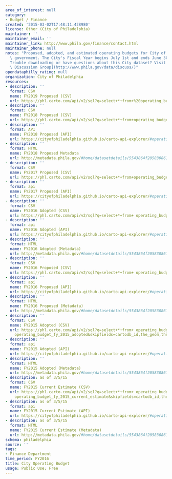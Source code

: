 ```yaml
---
area_of_interest: null
category:
- Budget / Finance
created: '2015-03-02T17:48:11.428980'
license: Other (City of Philadelphia)
maintainer: ''
maintainer_email: ''
maintainer_link: http://www.phila.gov/finance/contact.html
maintainer_phone: null
notes: "Proposed, adopted, and estimated operating budgets for City of Philadelphia\
  \ government. The City's Fiscal Year begins July 1st and ends June 30th.\r\n\r\n\
  Trouble downloading or have questions about this City dataset? Visit the [OpenDataPhilly\
  \ Discussion Group](http://www.phila.gov/data/discuss/)"
opendataphilly_rating: null
organization: City of Philadelphia
resources:
- description: ''
  format: CSV
  name: FY2019 Proposed (CSV)
  url: https://phl.carto.com/api/v2/sql?q=select+*+from+%20operating_budget_fy_2019_proposed&format=csv&filename=operating_budget_fy_2019_proposed&skipfields=cartodb_id,the_geom,the_geom_webmercator
- description: ''
  format: CSV
  name: FY2018 Proposed (CSV)
  url: https://phl.carto.com/api/v2/sql?q=select+*+from+operating_budget_fy_2018_proposed&format=csv&filename=operating_budget_fy_2018_proposed&skipfields=cartodb_id,the_geom,the_geom_webmercator
- description: ''
  format: API
  name: FY2018 Proposed (API)
  url: https://cityofphiladelphia.github.io/carto-api-explorer/#operating_budget_fy_2018_proposed
- description: ''
  format: HTML
  name: FY2018 Proposed Metadata
  url: http://metadata.phila.gov/#home/datasetdetails/5543864f20583086178c4ea4/representationdetails/58b9dbad2bb98e26ff732c1e/
- description: ''
  format: CSV
  name: FY2017 Proposed (CSV)
  url: https://phl.carto.com/api/v2/sql?q=select+*+from+operating_budget_fy_2017_proposed&format=csv&filename=operating_budget_fy_2017_proposed&skipfields=cartodb_id,the_geom,the_geom_webmercator
- description: ''
  format: api
  name: FY2017 Proposed (API)
  url: https://cityofphiladelphia.github.io/carto-api-explorer/#operating_budget_fy_2017_proposed
- description: ''
  format: CSV
  name: FY2016 Adopted (CSV)
  url: https://phl.carto.com/api/v2/sql?q=select+*+from+ operating_budget_fy_2016_adopted&format=csv&filename=operating_budget_fy_2016_adopted&skipfields=cartodb_id,the_geom,the_geom_webmercator
- description: ''
  format: api
  name: FY2016 Adopted (API)
  url: https://cityofphiladelphia.github.io/carto-api-explorer/#operating_budget_fy_2016_adopted
- description: ''
  format: HTML
  name: FY2016 Adopted (Metadata)
  url: http://metadata.phila.gov/#home/datasetdetails/5543864f20583086178c4ea4/representationdetails/5644dff2b045361b7fb8c8cd/
- description: ''
  format: CSV
  name: FY2016 Proposed (CSV)
  url: https://phl.carto.com/api/v2/sql?q=select+*+from+ operating_budget_fy_2016_proposed&format=csv&filename=operating_budget_fy_2016_proposed&skipfields=cartodb_id,the_geom,the_geom_webmercator
- description: ''
  format: api
  name: FY2016 Proposed (API)
  url: https://cityofphiladelphia.github.io/carto-api-explorer/#operating_budget_fy_2016_proposed
- description: ''
  format: HTML
  name: FY2016 Proposed (Metadata)
  url: http://metadata.phila.gov/#home/datasetdetails/5543864f20583086178c4ea4/representationdetails/5582efe565248aca0c0755cc/
- description: ''
  format: CSV
  name: FY2015 Adopted (CSV)
  url: https://phl.carto.com/api/v2/sql?q=select+*+from+ operating_budget_fy_2015_adopted&format=csv&filename=
    operating_budget_fy_2015_adopted&skipfields=cartodb_id,the_geom,the_geom_webmercator
- description: ''
  format: api
  name: FY2015 Adopted (API)
  url: https://cityofphiladelphia.github.io/carto-api-explorer/#operating_budget_fy_2015_adopted
- description: ''
  format: HTML
  name: FY2015 Adopted (Metadata)
  url: http://metadata.phila.gov/#home/datasetdetails/5543864f20583086178c4ea4/representationdetails/5644dfd60715ac7d0a8d1f52/
- description: as of 3/5/15
  format: CSV
  name: FY2015 Current Estimate (CSV)
  url: https://phl.carto.com/api/v2/sql?q=select+*+from+ operating_budget_fy_2015_current_estimate&format=csv&filename=
    operating_budget_fy_2015_current_estimate&skipfields=cartodb_id,the_geom,the_geom_webmercator
- description: as of 3/5/15
  format: api
  name: FY2015 Current Estimate (API)
  url: https://cityofphiladelphia.github.io/carto-api-explorer/#operating_budget_fy_2015_current_estimate
- description: as of 3/5/15
  format: HTML
  name: FY2015 Current Estimate (Metadata)
  url: http://metadata.phila.gov/#home/datasetdetails/5543864f20583086178c4ea4/representationdetails/55438a939b989a05172d0d1f/
schema: philadelphia
source: ''
tags:
- Finance Department
time_period: FY2016
title: City Operating Budget
usage: Public Use; Free
---
```

